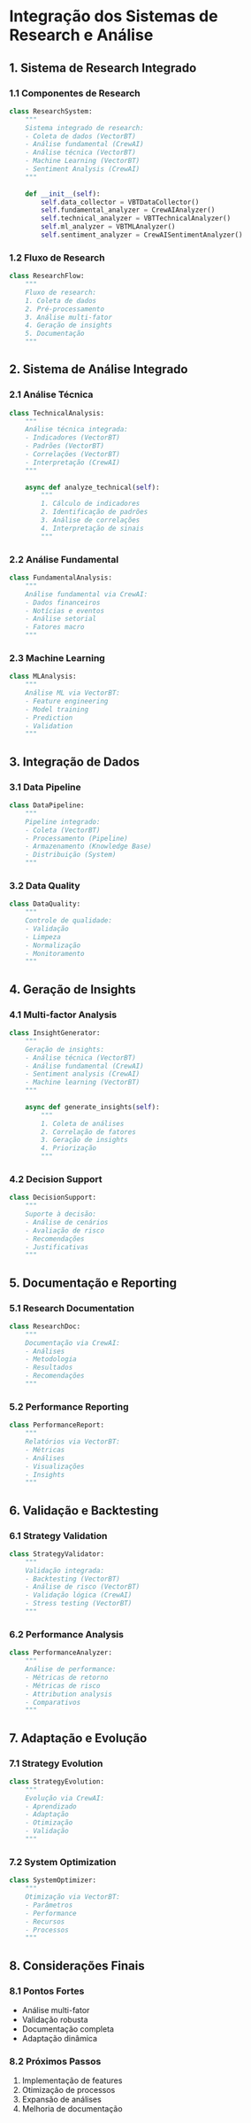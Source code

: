 # Integração dos Sistemas de Research e Análise

## 1. Sistema de Research Integrado

### 1.1 Componentes de Research
```python
class ResearchSystem:
    """
    Sistema integrado de research:
    - Coleta de dados (VectorBT)
    - Análise fundamental (CrewAI)
    - Análise técnica (VectorBT)
    - Machine Learning (VectorBT)
    - Sentiment Analysis (CrewAI)
    """
    
    def __init__(self):
        self.data_collector = VBTDataCollector()
        self.fundamental_analyzer = CrewAIAnalyzer()
        self.technical_analyzer = VBTTechnicalAnalyzer()
        self.ml_analyzer = VBTMLAnalyzer()
        self.sentiment_analyzer = CrewAISentimentAnalyzer()
```

### 1.2 Fluxo de Research
```python
class ResearchFlow:
    """
    Fluxo de research:
    1. Coleta de dados
    2. Pré-processamento
    3. Análise multi-fator
    4. Geração de insights
    5. Documentação
    """
```

## 2. Sistema de Análise Integrado

### 2.1 Análise Técnica
```python
class TechnicalAnalysis:
    """
    Análise técnica integrada:
    - Indicadores (VectorBT)
    - Padrões (VectorBT)
    - Correlações (VectorBT)
    - Interpretação (CrewAI)
    """
    
    async def analyze_technical(self):
        """
        1. Cálculo de indicadores
        2. Identificação de padrões
        3. Análise de correlações
        4. Interpretação de sinais
        """
```

### 2.2 Análise Fundamental
```python
class FundamentalAnalysis:
    """
    Análise fundamental via CrewAI:
    - Dados financeiros
    - Notícias e eventos
    - Análise setorial
    - Fatores macro
    """
```

### 2.3 Machine Learning
```python
class MLAnalysis:
    """
    Análise ML via VectorBT:
    - Feature engineering
    - Model training
    - Prediction
    - Validation
    """
```

## 3. Integração de Dados

### 3.1 Data Pipeline
```python
class DataPipeline:
    """
    Pipeline integrado:
    - Coleta (VectorBT)
    - Processamento (Pipeline)
    - Armazenamento (Knowledge Base)
    - Distribuição (System)
    """
```

### 3.2 Data Quality
```python
class DataQuality:
    """
    Controle de qualidade:
    - Validação
    - Limpeza
    - Normalização
    - Monitoramento
    """
```

## 4. Geração de Insights

### 4.1 Multi-factor Analysis
```python
class InsightGenerator:
    """
    Geração de insights:
    - Análise técnica (VectorBT)
    - Análise fundamental (CrewAI)
    - Sentiment analysis (CrewAI)
    - Machine learning (VectorBT)
    """
    
    async def generate_insights(self):
        """
        1. Coleta de análises
        2. Correlação de fatores
        3. Geração de insights
        4. Priorização
        """
```

### 4.2 Decision Support
```python
class DecisionSupport:
    """
    Suporte à decisão:
    - Análise de cenários
    - Avaliação de risco
    - Recomendações
    - Justificativas
    """
```

## 5. Documentação e Reporting

### 5.1 Research Documentation
```python
class ResearchDoc:
    """
    Documentação via CrewAI:
    - Análises
    - Metodologia
    - Resultados
    - Recomendações
    """
```

### 5.2 Performance Reporting
```python
class PerformanceReport:
    """
    Relatórios via VectorBT:
    - Métricas
    - Análises
    - Visualizações
    - Insights
    """
```

## 6. Validação e Backtesting

### 6.1 Strategy Validation
```python
class StrategyValidator:
    """
    Validação integrada:
    - Backtesting (VectorBT)
    - Análise de risco (VectorBT)
    - Validação lógica (CrewAI)
    - Stress testing (VectorBT)
    """
```

### 6.2 Performance Analysis
```python
class PerformanceAnalyzer:
    """
    Análise de performance:
    - Métricas de retorno
    - Métricas de risco
    - Attribution analysis
    - Comparativos
    """
```

## 7. Adaptação e Evolução

### 7.1 Strategy Evolution
```python
class StrategyEvolution:
    """
    Evolução via CrewAI:
    - Aprendizado
    - Adaptação
    - Otimização
    - Validação
    """
```

### 7.2 System Optimization
```python
class SystemOptimizer:
    """
    Otimização via VectorBT:
    - Parâmetros
    - Performance
    - Recursos
    - Processos
    """
```

## 8. Considerações Finais

### 8.1 Pontos Fortes
- Análise multi-fator
- Validação robusta
- Documentação completa
- Adaptação dinâmica

### 8.2 Próximos Passos
1. Implementação de features
2. Otimização de processos
3. Expansão de análises
4. Melhoria de documentação
